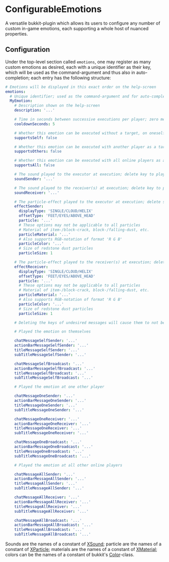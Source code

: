 # ConfigurableEmotions

A versatile bukkit-plugin which allows its users to configure any number of custom in-game emotions, each supporting a whole host of nuanced properties.

## Configuration

Under the top-level section called `emotions`, one may register as many custom emotions as desired, each with a unique identifier as their key, which will be used as the command-argument and thus also in auto-completion; each entry has the following structure:

```yaml
# Emotions will be displayed in this exact order on the help-screen
emotions:
  # Unique identifier; used as the command-argument and for auto-completion
  MyEmotion:
    # Description shown on the help-screen
    description: '...'

    # Time in seconds between successive executions per player; zero means no cooldown
    cooldownSeconds: 5

    # Whether this emotion can be executed without a target, on oneself
    supportsSelf: false

    # Whether this emotion can be executed with another player as a target
    supportsOthers: false

    # Whether this emotion can be executed with all online players as a target
    supportsAll: false

    # The sound played to the executor at execution; delete key to play no sound
    soundSender: '...'

    # The sound played to the receiver(s) at execution; delete key to play no sound
    soundReceiver: '...'

    # The particle-effect played to the executor at execution; delete section to play no effect
    effectSender:
      displayType: 'SINGLE/CLOUD/HELIX'
      offsetType: 'FEET/EYES/ABOVE_HEAD'
      particle: '...'
      # These options may not be applicable to all particles
      # Material of item-/block-crack, block-/falling-dust, etc.
      particleMaterial: '...'
      # Also supports RGB-notation of format 'R G B'
      particleColor: '...'
      # Size of redstone dust particles
      particleSize: 1

    # The particle-effect played to the receiver(s) at execution; delete section to play no effect
    effectReceiver:
      displayType: 'SINGLE/CLOUD/HELIX'
      offsetType: 'FEET/EYES/ABOVE_HEAD'
      particle: '...'
      # These options may not be applicable to all particles
      # Material of item-/block-crack, block-/falling-dust, etc.
      particleMaterial: '...'
      # Also supports RGB-notation of format 'R G B'
      particleColor: '...'
      # Size of redstone dust particles
      particleSize: 1

    # Deleting the keys of undesired messages will cause them to not be displayed

    # Played the emotion on themselves

    chatMessageSelfSender: '...'
    actionBarMessageSelfSender: '...'
    titleMessageSelfSender: '...'
    subTitleMessageSelfSender: '...'

    chatMessageSelfBroadcast: '...'
    actionBarMessageSelfBroadcast: '...'
    titleMessageSelfBroadcast: '...'
    subTitleMessageSelfBroadcast: '...'

    # Played the emotion at one other player

    chatMessageOneSender: '...'
    actionBarMessageOneSender: '...'
    titleMessageOneSender: '...'
    subTitleMessageOneSender: '...'

    chatMessageOneReceiver: '...'
    actionBarMessageOneReceiver: '...'
    titleMessageOneReceiver: '...'
    subTitleMessageOneReceiver: '...'

    chatMessageOneBroadcast: '...'
    actionBarMessageOneBroadcast: '...'
    titleMessageOneBroadcast: '...'
    subTitleMessageOneBroadcast: '...'

    # Played the emotion at all other online players

    chatMessageAllSender: '...'
    actionBarMessageAllSender: '...'
    titleMessageAllSender: '...'
    subTitleMessageAllSender: '...'

    chatMessageAllReceiver: '...'
    actionBarMessageAllReceiver: '...'
    titleMessageAllReceiver: '...'
    subTitleMessageAllReceiver: '...'

    chatMessageAllBroadcast: '...'
    actionBarMessageAllBroadcast: '...'
    titleMessageAllBroadcast: '...'
    subTitleMessageAllBroadcast: '...'
```

Sounds are the names of a constant of [XSound](https://github.com/CryptoMorin/XSeries/blob/master/src/main/java/com/cryptomorin/xseries/XSound.java); particle are the names of a constant of [XParticle](https://github.com/CryptoMorin/XSeries/blob/master/src/main/java/com/cryptomorin/xseries/particles/XParticle.java); materials are the names of a constant of [XMaterial](https://github.com/CryptoMorin/XSeries/blob/master/src/main/java/com/cryptomorin/xseries/XMaterial.java); colors can be the names of a constant of bukkit's [Color](https://hub.spigotmc.org/javadocs/bukkit/org/bukkit/Color.html)-class.